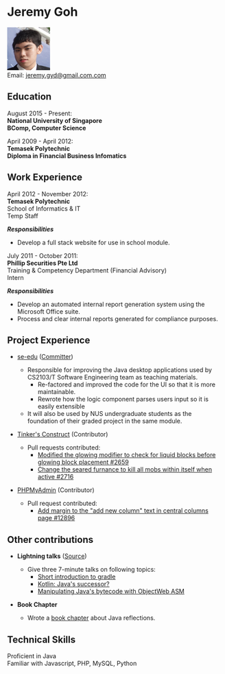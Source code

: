 # Jeremy Goh

<img src="JeremyGoh.png" width="100" /> <br>
Email: [jeremy.gyd@gmail.com.com](jeremy.gyd@gmail.com)<br>

## Education

August 2015 - Present: <br>
**National University of Singapore**<br>
**BComp, Computer Science**<br>


April 2009 - April 2012: <br>
 **Temasek Polytechnic**<br>
**Diploma in Financial Business Infomatics**<br>


## Work Experience

April 2012 - November 2012: <br>
**Temasek Polytechnic**<br>
School of Informatics & IT <br>
Temp Staff

***Responsibilities***

* Develop a full stack website for use in school module.

July 2011 - October 2011: <br>
**Phillip Securities Pte Ltd**<br>
Training & Competency Department (Financial Advisory) <br>
Intern

***Responsibilities***

* Develop an automated internal report generation system using the Microsoft Office suite.
* Process and clear internal reports generated for compliance purposes.


## Project Experience

* [se-edu](https://se-edu.github.io/) ([Committer](https://se-edu.github.io/docs/Team.html))

    * Responsible for improving the Java desktop applications used by CS2103/T Software Engineering team as teaching materials.
      * Re-factored and improved the code for the UI so that it is more maintainable.
      * Rewrote how the logic component parses users input so it is easily extensible
    * It will also be used by NUS undergraduate students as the foundation of their graded project in the same module.

* [Tinker's Construct](https://github.com/SlimeKnights/TinkersConstruct) (Contributor)
    
    * Pull requests contributed:
        * [Modified the glowing modifier to check for liquid blocks before glowing block placement #2659](https://github.com/SlimeKnights/TinkersConstruct/pull/2659)
        * [Change the seared furnance to kill all mobs within itself when active #2716](https://github.com/SlimeKnights/TinkersConstruct/pull/2716)

* [PHPMyAdmin](https://github.com/phpmyadmin/phpmyadmin) (Contributor)
    
    * Pull request contributed:
        * [Add margin to the "add new column" text in central columns page #12896](https://github.com/phpmyadmin/phpmyadmin/pull/12896)


## Other contributions

* **Lightning talks** ([Source](https://github.com/nus-oss/lightningtalks))
  * Give three 7-minute talks on following topics:
    * [Short introduction to gradle](https://github.com/nus-oss/lightningtalks/issues/18)
    * [Kotlin: Java's successor?](https://github.com/nus-oss/lightningtalks/issues/30)
    * [Manipulating Java's bytecode with ObjectWeb ASM](https://github.com/nus-oss/lightningtalks/issues/56)

* **Book Chapter**
    * Wrote a [book chapter](https://github.com/se-edu/learningresources/pull/5) about Java reflections.


## Technical Skills

Proficient in Java <br>
Familiar with Javascript, PHP, MySQL, Python
